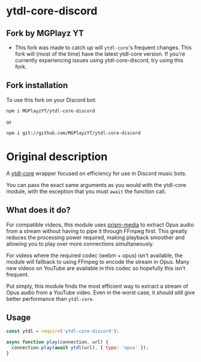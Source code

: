 # ytdl-core-discord  

## Fork by MGPlayz YT
- This fork was made to catch up will `ytdl-core`'s frequent changes. This fork will (most of the time) have the latest ytdl-core version. If you're currently experiencing issues using ytdl-core-discord, try using this fork.

## Fork installation
To use this fork on your Discord bot:
```
npm i MGPlayzYT/ytdl-core-discord
```
or
```
npm i git://github.com/MGPlayzYT/ytdl-core-discord
```

# Original description
A [ytdl-core](https://github.com/fent/node-ytdl-core/) wrapper focused on efficiency for use in Discord music bots.

You can pass the exact same arguments as you would with the ytdl-core module, with the exception that
you must `await` the function call.
## What does it do?

For compatible videos, this module uses [prism-media](https://github.com/amishshah/prism-media)
to extract Opus audio from a stream without having to pipe it through FFmpeg first. This greatly
reduces the processing power required, making playback smoother and allowing you to play over
more connections simultaneously.

For videos where the required codec (webm + opus) isn't available, the module will fallback to
using FFmpeg to encode the stream in Opus. Many new videos on YouTube are available in this codec
so hopefully this isn't frequent.

Put simply, this module finds the most efficient way to extract a stream of Opus audio from a
YouTube video. Even in the worst case, it should still give better performance than `ytdl-core`.

## Usage

```js
const ytdl = require('ytdl-core-discord');

async function play(connection, url) {
  connection.play(await ytdl(url), { type: 'opus' });
}
```

